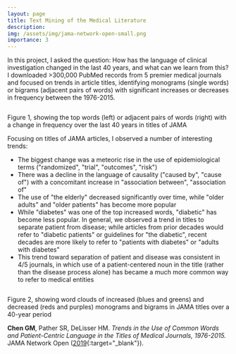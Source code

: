 ```yaml
---
layout: page
title: Text Mining of the Medical Literature
description: 
img: /assets/img/jama-network-open-small.png
importance: 3
---
```


In this project, I asked the question: How has the language of clinical investigation changed in the last 40 years, and what can we learn from this? I downloaded >300,000 PubMed records from 5 premier medical journals and focused on trends in article titles, identifying monograms (single words) or bigrams (adjacent pairs of words) with significant increases or decreases in frequency between the 1976-2015.

<div class="row">
<div class="col-sm mt-3 mt-md-0">
<p style="text-align:center;">
<img class="img-fluid rounded z-depth-1" src="{{ '/assets/img/jama-network-open-fig1-alternate.png' | relative_url }}" alt="" title="JAMA Network Open Fig 1"/>
</p>
</div>
</div>
<div class="caption">
Figure 1, showing the top words (left) or adjacent pairs of words (right) with a change in frequency over the last 40 years in titles of JAMA
</div>

Focusing on titles of JAMA articles, I observed a number of interesting trends:
- The biggest change was a meteoric rise in the use of epidemiological terms ("randomized", "trial", "outcomes", "risk")
- There was a decline in the language of causality ("caused by", "cause of") with a concomitant increase in "association between", "association of"
- The use of "the elderly" decreased significantly over time, while "older adults" and "older patients" has become more popular
- While "diabetes" was one of the top increased words, "diabetic" has become less popular. In general, we observed a trend in titles to separate patient from disease; while articles from prior decades would refer to "diabetic patients" or guidelines for "the diabetic", recent decades are more likely to refer to "patients with diabetes" or "adults with diabetes"
- This trend toward separation of patient and disease was consistent in 4/5 journals, in which use of a patient-centered noun in the title (rather than the disease process alone) has became a much more common way to refer to medical entities

<div class="row">
<div class="col-sm mt-3 mt-md-0">
<p style="text-align:center;">
<img class="img-fluid rounded z-depth-1" src="{{ '/assets/img/jama-network-open-wordclouds.png' | relative_url }}" alt="" title="JAMA Network Open Fig 2"/>
</p>
</div>
</div>
<div class="caption">
Figure 2, showing word clouds of increased (blues and greens) and decreased (reds and purples) monograms and bigrams in JAMA titles over a 40-year period
</div>

**Chen GM**, Pather SR, DeLisser HM. _Trends in the Use of Common Words and Patient-Centric Language in the Titles of Medical Journals, 1976-2015._  
JAMA Network Open ([2019](https://jamanetwork.com/journals/jamanetworkopen/article-abstract/2728629){:target="\_blank"}).

